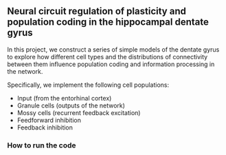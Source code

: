 ## Neural circuit regulation of plasticity and population coding in the hippocampal dentate gyrus

In this project, we construct a series of simple models of the dentate gyrus to explore how different cell types and the
distributions of connectivity between them influence population coding and information processing in the network.

Specifically, we implement the following cell populations:

- Input (from the entorhinal cortex)
- Granule cells (outputs of the network)
- Mossy cells (recurrent feedback excitation)
- Feedforward inhibition
- Feedback inhibition

### How to run the code